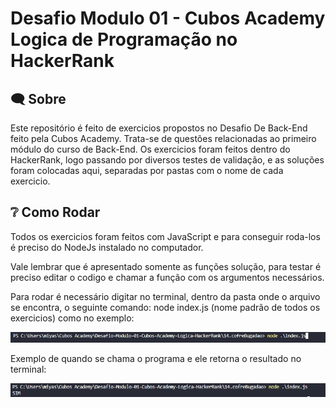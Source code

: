 # Desafio Modulo 01 - Cubos Academy Logica de Programação no HackerRank

## 🗨️ Sobre 

Este repositório é feito de exercicios propostos no Desafio De Back-End feito pela Cubos Academy. Trata-se de questões relacionadas ao primeiro módulo do curso de Back-End.
Os exercicios foram feitos dentro do HackerRank, logo passando por diversos testes de validação, e as soluções foram colocadas aqui, separadas por pastas com o nome de cada exercicio.

## ❔ Como Rodar 

Todos os exercicios foram feitos com JavaScript e para conseguir roda-los é preciso do NodeJs instalado no computador.

Vale lembrar que é apresentado somente as funções solução, para testar é preciso editar o codigo e chamar a função com os argumentos necessários.

Para rodar é necessário digitar no terminal, dentro da pasta onde o arquivo se encontra, o seguinte comando: node index.js (nome padrão de todos os exercicios) como no exemplo:

![comando node-js](/img/comando-terminal.png)

Exemplo de quando se chama o programa e ele retorna o resultado no terminal:

![Resultado do Programa](/img/resultado-atualizado.png)

